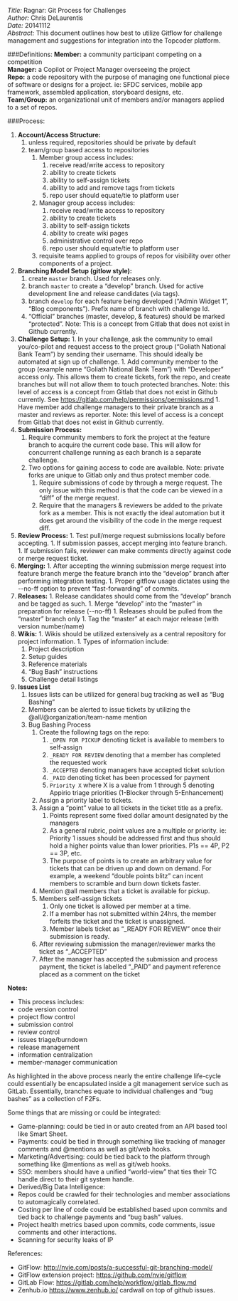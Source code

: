 
*Title:* Ragnar: Git Process for Challenges<br/>
*Author:* Chris DeLaurentis<br/>
*Date:* 20141112<br/>
*Abstract:* This document outlines how best to utilize Gitflow for challenge management and suggestions for integration into the Topcoder platform.


###Definitions:
 **Member:** a community participant competing on a competition <br/>
 **Manager:** a Copilot or Project Manager overseeing the project <br/>
 **Repo:** a code repository with the purpose of managing one functional piece of software or designs for a project. ie: SFDC services, mobile app framework, assembled application, storyboard designs, etc. <br/>
 **Team/Group:** an organizational unit of members and/or managers applied to a set of repos. <br/>

###Process:
 1. **Account/Access Structure:**
    1. unless required, repositories should be private by default
    1. team/group based access to repositories
        1. Member group access includes:
            1. receive read/write access to repository
            1. ability to create tickets
            1. ability to self-assign tickets
            1. ability to add and remove tags from tickets
            1. repo user should equate/tie to platform user
        1. Manager group access includes:
            1. receive read/write access to repository
            1. ability to create tickets
            1. ability to self-assign tickets
            1. ability to create wiki pages
            1. administrative control over repo
            1. repo user should equate/tie to platform user
        1. requisite teams applied to groups of repos for visibility over other components of a project.
  1. **Branching Model Setup (gitlow style):**
      1. create ```master``` branch. Used for releases only.
      1. branch ```master``` to create a “develop” branch. Used for active development line and release candidates (via tags).
      1. branch ```develop``` for each feature being developed (“Admin Widget 1”, “Blog components”). Prefix name of branch with challenge Id.
      1. “Official” branches (master, develop, & features) should be marked “protected”. Note: This is a concept from Gitlab that does not exist in Github currently.
  1. **Challenge Setup:**
    1. In your challenge, ask the community to email you/co-pilot and request access to the project group (“Goliath National Bank Team”) by sending their username. This should ideally be automated at sign up of challenge.
    1. Add community member to the group  (example name “Goliath National Bank Team”) with “Developer” access only. This allows them to create tickets, fork the repo, and create branches but will not allow them to touch protected branches. Note: this level of access is a concept from Gitlab that does not exist in Github currently. See https://gitlab.com/help/permissions/permissions.md
    1. Have member add challenge managers to their private branch as a master and reviews as reporter. Note: this level of access is a concept from Gitlab that does not exist in Github currently.
  1. **Submission Process:**
      1. Require community members to fork the project at the feature branch to acquire the current code base. This will allow for concurrent challenge running as each branch is a separate challenge.
      1. Two options for gaining access to code are available. Note: private forks are unique to Gitlab only and thus protect member code.
          1. Require submissions of code by through a merge request.  The only issue with this method is that the code can be viewed in a “diff” of the merge request.
          1. Require that the managers & reviewers be added to the private fork as a member. This is not exactly the ideal automation but it does get around the visibility of the code in the merge request diff.
  1. **Review Process:**
    1. Test pull/merge request submissions locally before accepting.
    1. If submission passes, accept merging into feature branch.
    1. If submission fails, reviewer can make comments directly against code or merge request ticket.
  1. **Merging:**
    1. After accepting the winning submission merge request into feature branch merge the feature branch into the “develop” branch after performing integration testing.
    1. Proper gitflow usage dictates using the --no-ff option to prevent “fast-forwarding” of commits.
  1. **Releases:**
    1. Release candidates should come from the “develop” branch and be tagged as such.
    1. Merge “develop” into the “master” in preparation for release (--no-ff)
    1. Releases should be pulled from the “master” branch only
    1. Tag the “master” at each major release (with version number/name)
  1. **Wikis:**
    1. Wikis should be utilized extensively as a central repository for project information.
    1. Types of information include:
        1. Project description
        1. Setup guides
        1. Reference materials
        1. “Bug Bash” instructions
        1. Challenge detail listings
  1. **Issues List**
      1. Issues lists can be utilized for general bug tracking as well as “Bug Bashing”
      1. Members can be alerted to issue tickets by utilizing the @all/@organization/team-name mention
      1. Bug Bashing Process
          1. Create the following tags on the repo:
              1. ```_OPEN FOR PICKUP``` denoting ticket is available to members to self-assign
              1. ```_READY FOR REVIEW``` denoting that a member has completed the requested work
              1. ```_ACCEPTED``` denoting managers have accepted ticket solution
              1. ```_PAID``` denoting ticket has been processed for payment
              1. ```Priority X``` where X is a value from 1 through 5 denoting Appirio triage priorities (1-Blocker through 5-Enhancement)
          1. Assign a priority label to tickets.
          1. Assign a “point” value to all tickets in the ticket title as a prefix.
              1. Points represent some fixed dollar amount designated by the managers
              1. As a general rubric, point values are a multiple or priority. ie: Priority 1 issues should be addressed first and thus should hold a higher points value than lower priorities. P1s == 4P, P2 == 3P, etc.
              1. The purpose of points is to create an arbitrary value for tickets that can be driven up and down on demand. For example, a weekend “double points blitz” can incent members to scramble and burn down tickets faster.
          1. Mention @all members that a ticket is available for pickup.
          1. Members self-assign tickets
              1. Only one ticket is allowed per member at a time.
              1. If a member has not submitted within 24hrs, the member forfeits the ticket and the ticket is unassigned.
              1. Member labels ticket as “_READY FOR REVIEW” once their submission is ready.
          1. After reviewing submission the manager/reviewer marks the ticket as “_ACCEPTED”
          1. After the manager has accepted the submission and process payment, the ticket is labelled “_PAID” and payment reference placed as a comment on the ticket

**Notes:**

  *  This process  includes:
  *  code version control
  *  project flow control
  *  submission control
  *  review control
  *  issues triage/burndown
  *  release management
  *  information centralization
  *  member-manager communication

As highlighted in the above process nearly the entire challenge life-cycle could essentially be encapsulated inside a git management service such as GitLab. Essentially, branches equate to individual challenges and “bug bashes” as a collection of F2Fs.

Some things that are missing or could be integrated:

*  Game-planning: could be tied in or auto created from an API based tool like Smart Sheet.
*  Payments: could be tied in through something like tracking of manager comments and @mentions as well as git/web hooks.
*  Marketing/Advertising: could be tied back to the platform through something like @mentions as well as git/web hooks.
*  SSO: members should have a unified “world-view” that ties their TC handle direct to their git system handle.
*  Derived/Big Data Intelligence:
*  Repos could be crawled for their technologies and member associations to automagically correlated.
*  Costing per line of code could be established based upon commits and tied back to challenge payments and “bug bash” values.
*  Project health metrics based upon commits, code comments, issue comments and other interactions.
*  Scanning for security leaks of IP

References:

  * GitFlow: http://nvie.com/posts/a-successful-git-branching-model/
  * GitFlow extension project: https://github.com/nvie/gitflow
  * GitLab Flow: https://gitlab.com/help/workflow/gitlab_flow.md
  * Zenhub.io https://www.zenhub.io/  cardwall on top of github issues.
